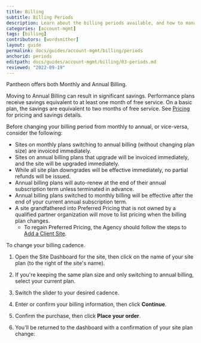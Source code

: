 ```yaml
---
title: Billing
subtitle: Billing Periods
description: Learn about the billing periods available, and how to manage a subscription.
categories: [account-mgmt]
tags: [billing]
contributors: [wordsmither]
layout: guide
permalink: docs/guides/account-mgmt/billing/periods
anchorid: periods
editpath: docs/guides/account-mgmt/billing/03-periods.md
reviewed: "2022-09-19"
---
```



Pantheon offers both Monthly and Annual Billing.

Moving to Annual Billing can result in significant savings. Performance plans receive savings equivalent to at least one month of free service. On a basic plan, the savings are equivalent to two months of free service. See [Pricing](/guides/account-mgmt/plans/pricing) for pricing and savings details.

Before changing your billing period from monthly to annual, or vice-versa, consider the following:

 - Sites on monthly plans switching to annual billing (without changing plan size) are invoiced immediately.
 - Sites on annual billing plans that upgrade will be invoiced immediately, and the site will be upgraded immediately.
 - While all site plan downgrades will be effective immediately, no partial refunds will be issued.
 - Annual billing plans will auto-renew at the end of their annual subscription term unless terminated in advance.
 - Annual billing plans switched to monthly billing will be effective after the end of your current annual subscription term.
 - A site grandfathered into Preferred Pricing that is not owned by a qualified partner organization will move to list pricing when the billing plan changes.
   - To regain Preferred Pricing, the Agency should follow the steps to [Add a Client Site](/guides/legacy-dashboard/add-client-site).

To change your billing cadence.

1. Open the Site Dashboard for the site, then click on the name of your site plan (to the right of the site's name).

2. If you're keeping the same plan size and only switching to annual billing, select your current plan.

3. Switch the slider to your desired cadence.

4. Enter or confirm your billing information, then click **Continue**.

5. Confirm the purchase, then click **Place your order**.

6. You'll be returned to the dashboard with a confirmation of your site plan change:

